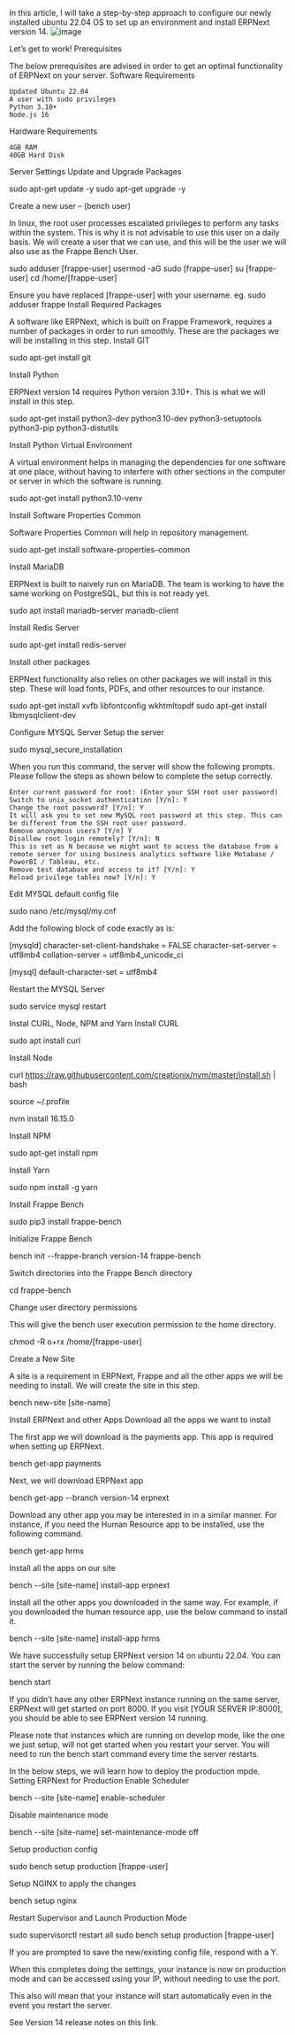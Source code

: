 In this article, I will take a step-by-step approach to configure our newly installed ubuntu 22.04 OS to set up an environment and install ERPNext version 14.
![image](https://user-images.githubusercontent.com/1115854/189484699-c7b0268c-583d-40ff-90f2-3746f12ff90b.png)


Let’s get to work!
Prerequisites

The below prerequisites are advised in order to get an optimal functionality of ERPNext on your server.
Software Requirements

    Updated Ubuntu 22.04
    A user with sudo privileges
    Python 3.10+
    Node.js 16

Hardware Requirements

    4GB RAM
    40GB Hard Disk

Server Settings
Update and Upgrade Packages

sudo apt-get update -y
sudo apt-get upgrade -y

Create a new user – (bench user)

In linux, the root user processes escalated privileges to perform any tasks within the system. This is why it is not advisable to use this user on a daily basis. We will create a user that we can use, and this will be the user we will also use as the Frappe Bench User.

sudo adduser [frappe-user]
usermod -aG sudo [frappe-user]
su [frappe-user] 
cd /home/[frappe-user]

Ensure you have replaced [frappe-user] with your username. eg. sudo adduser frappe
Install Required Packages

A software like ERPNext, which is built on Frappe Framework, requires a number of packages in order to run smoothly. These are the packages we will be installing in this step.
Install GIT

sudo apt-get install git

Install Python

ERPNext version 14 requires Python version 3.10+. This is what we will install in this step.

sudo apt-get install python3-dev python3.10-dev python3-setuptools python3-pip python3-distutils

Install Python Virtual Environment

A virtual environment helps in managing the dependencies for one software at one place, without having to interfere with other sections in the computer or server in which the software is running.

sudo apt-get install python3.10-venv

Install Software Properties Common

Software Properties Common will help in repository management.

sudo apt-get install software-properties-common

Install MariaDB

ERPNext is built to naively run on MariaDB. The team is working to have the same working on PostgreSQL, but this is not ready yet.

sudo apt install mariadb-server mariadb-client

Install Redis Server

sudo apt-get install redis-server

Install other packages

ERPNext functionality also relies on other packages we will install in this step. These will load fonts, PDFs, and other resources to our instance.

sudo apt-get install xvfb libfontconfig wkhtmltopdf
sudo apt-get install libmysqlclient-dev

Configure MYSQL Server
Setup the server

sudo mysql_secure_installation

When you run this command, the server will show the following prompts. Please follow the steps as shown below to complete the setup correctly.

    Enter current password for root: (Enter your SSH root user password)
    Switch to unix_socket authentication [Y/n]: Y
    Change the root password? [Y/n]: Y
    It will ask you to set new MySQL root password at this step. This can be different from the SSH root user password.
    Remove anonymous users? [Y/n] Y
    Disallow root login remotely? [Y/n]: N
    This is set as N because we might want to access the database from a remote server for using business analytics software like Metabase / PowerBI / Tableau, etc.
    Remove test database and access to it? [Y/n]: Y
    Reload privilege tables now? [Y/n]: Y

Edit MYSQL default config file

sudo nano /etc/mysql/my.cnf

Add the following block of code exactly as is:

[mysqld]
character-set-client-handshake = FALSE
character-set-server = utf8mb4
collation-server = utf8mb4_unicode_ci

[mysql]
default-character-set = utf8mb4

Restart the MYSQL Server

sudo service mysql restart

Instal CURL, Node, NPM and Yarn
Install CURL

sudo apt install curl

Install Node

curl https://raw.githubusercontent.com/creationix/nvm/master/install.sh | bash

source ~/.profile

nvm install 16.15.0

Install NPM

sudo apt-get install npm

Install Yarn

sudo npm install -g yarn

Install Frappe Bench

sudo pip3 install frappe-bench

Initialize Frappe Bench

bench init --frappe-branch version-14 frappe-bench

Switch directories into the Frappe Bench directory

cd frappe-bench

Change user directory permissions

This will give the bench user execution permission to the home directory.

chmod -R o+rx /home/[frappe-user]

Create a New Site

A site is a requirement in ERPNext, Frappe and all the other apps we will be needing to install. We will create the site in this step.

bench new-site [site-name]

Install ERPNext and other Apps
Download all the apps we want to install

The first app we will download is the payments app. This app is required when setting up ERPNext.

bench get-app payments

Next, we will download ERPNext app

bench get-app --branch version-14 erpnext

Download any other app you may be interested in in a similar manner. For instance, if you need the Human Resource app to be installed, use the following command.

bench get-app hrms

Install all the apps on our site

bench --site [site-name] install-app erpnext

Install all the other apps you downloaded in the same way. For example, if you downloaded the human resource app, use the below command to install it.

bench --site [site-name] install-app hrms

We have successfully setup ERPNext version 14 on ubuntu 22.04. You can start the server by running the below command:

bench start

If you didn’t have any other ERPNext instance running on the same server, ERPNext will get started on port 8000. If you visit [YOUR SERVER IP:8000], you should be able to see ERPNext version 14 running.

Please note that instances which are running on develop mode, like the one we just setup, will not get started when you restart your server. You will need to run the bench start command every time the server restarts.

In the below steps, we will learn how to deploy the production mpde.
Setting ERPNext for Production
Enable Scheduler

bench --site [site-name] enable-scheduler

Disable maintenance mode

bench --site [site-name] set-maintenance-mode off

Setup production config

sudo bench setup production [frappe-user]

Setup NGINX to apply the changes

bench setup nginx

Restart Supervisor and Launch Production Mode

sudo supervisorctl restart all
sudo bench setup production [frappe-user]

If you are prompted to save the new/existing config file, respond with a Y.

When this completes doing the settings, your instance is now on production mode and can be accessed using your IP, without needing to use the port.

This also will mean that your instance will start automatically even in the event you restart the server.

See Version 14 release notes on this link.

